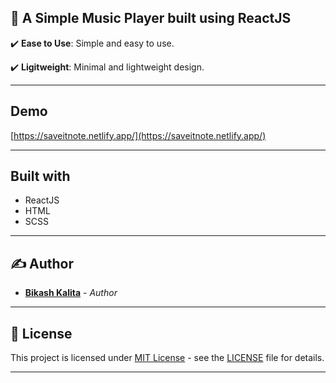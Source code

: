 ## 📒 A Simple Music Player built using ReactJS

✔️ **Ease to Use**: Simple and easy to use.

✔️ **Ligitweight**: Minimal and lightweight design.

---

## Demo

[https://saveitnote.netlify.app/](https://saveitnote.netlify.app/)

---

## Built with

- ReactJS
- HTML
- SCSS

---

## ✍️ Author

- [**Bikash Kalita**](https://github.com/BikashKalita) - _Author_

---

## 📜 License

This project is licensed under [MIT License](https://opensource.org/licenses/MIT) - see the [LICENSE](LICENSE) file for details.

---
